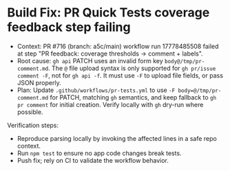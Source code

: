 # Build Fix: PR Quick Tests coverage feedback step failing

- Context: PR #716 (branch: a5c/main) workflow run 17778485508 failed at step "PR feedback: coverage thresholds -> comment + labels".
- Root cause: `gh api` PATCH uses an invalid form key `body@/tmp/pr-comment.md`. The `@` file upload syntax is only supported for `gh pr/issue comment -F`, not for `gh api -f`. It must use `-F` to upload file fields, or pass JSON properly.
- Plan: Update `.github/workflows/pr-tests.yml` to use `-F body=@/tmp/pr-comment.md` for PATCH, matching `gh` semantics, and keep fallback to `gh pr comment` for initial creation. Verify locally with `gh` dry-run where possible.

Verification steps:

- Reproduce parsing locally by invoking the affected lines in a safe repo context.
- Run `npm test` to ensure no app code changes break tests.
- Push fix; rely on CI to validate the workflow behavior.
